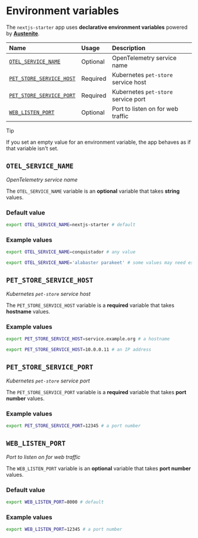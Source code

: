 # Environment variables

The `nextjs-starter` app uses **declarative environment variables** powered by
**[Austenite]**.

[austenite]: https://github.com/ezzatron/austenite

| Name                                                | Usage    | Description                         |
| :-------------------------------------------------- | :------- | :---------------------------------- |
| [`OTEL_SERVICE_NAME`](#otel_service_name)           | Optional | OpenTelemetry service name          |
| [`PET_STORE_SERVICE_HOST`](#pet_store_service_host) | Required | Kubernetes `pet-store` service host |
| [`PET_STORE_SERVICE_PORT`](#pet_store_service_port) | Required | Kubernetes `pet-store` service port |
| [`WEB_LISTEN_PORT`](#web_listen_port)               | Optional | Port to listen on for web traffic   |

<!-- prettier-ignore-start -->

> [!TIP]
> If you set an empty value for an environment variable, the app behaves as if that variable isn't set.

<!-- prettier-ignore-end -->

## `OTEL_SERVICE_NAME`

_OpenTelemetry service name_

The `OTEL_SERVICE_NAME` variable is an **optional** variable that takes
**string** values.

### Default value

```sh
export OTEL_SERVICE_NAME=nextjs-starter # default
```

### Example values

```sh
export OTEL_SERVICE_NAME=conquistador # any value
```

```sh
export OTEL_SERVICE_NAME='alabaster parakeet' # some values may need escaping
```

## `PET_STORE_SERVICE_HOST`

_Kubernetes `pet-store` service host_

The `PET_STORE_SERVICE_HOST` variable is a **required** variable that takes
**hostname** values.

### Example values

```sh
export PET_STORE_SERVICE_HOST=service.example.org # a hostname
```

```sh
export PET_STORE_SERVICE_HOST=10.0.0.11 # an IP address
```

## `PET_STORE_SERVICE_PORT`

_Kubernetes `pet-store` service port_

The `PET_STORE_SERVICE_PORT` variable is a **required** variable that takes
**port number** values.

### Example values

```sh
export PET_STORE_SERVICE_PORT=12345 # a port number
```

## `WEB_LISTEN_PORT`

_Port to listen on for web traffic_

The `WEB_LISTEN_PORT` variable is an **optional** variable that takes **port
number** values.

### Default value

```sh
export WEB_LISTEN_PORT=8000 # default
```

### Example values

```sh
export WEB_LISTEN_PORT=12345 # a port number
```
